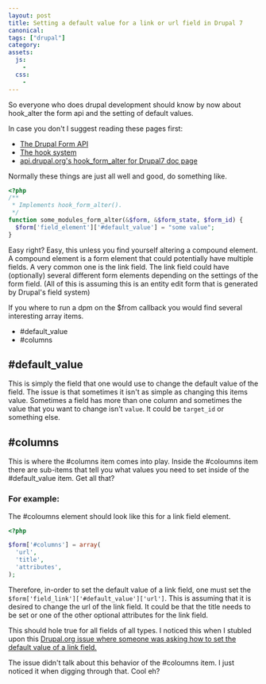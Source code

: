 ```yaml
---
layout: post
title: Setting a default value for a link or url field in Drupal 7
canonical:
tags: ["drupal"]
category:
assets:
  js:
    -
  css:
    -
---
```


So everyone who does drupal development should know by now about hook_alter the form api and the setting of default values.

In case you don't I suggest reading these pages first:

 - [The Drupal Form API](https://api.drupal.org/api/drupal/developer%21topics%21forms_api_reference.html/7)
 - [The hook system](https://api.drupal.org/api/drupal/includes!module.inc/group/hooks/7)
 - [api.drupal.org's hook\_form\_alter for Drupal7 doc page](https://api.drupal.org/api/drupal/modules%21system%21system.api.php/function/hook_form_alter/7)

Normally these things are just all well and good, do something like.

```php
<?php
/**
 * Implements hook_form_alter().
 */
function some_modules_form_alter(&$form, &$form_state, $form_id) {
  $form['field_element']['#default_value'] = "some value";
}
```

Easy right? Easy, this unless you find yourself altering a compound element. A compound element is a form element that could potentially have multiple fields. A very common one is the link field. The link field could have (optionally) several different form elements depending on the settings of the form field. (All of this is assuming this is an entity edit form that is generated by Drupal's field system)

If you where to run a dpm on the $from callback you would find several interesting array items.

 - #default_value
 - #columns

## #default_value

This is simply the field that one would use to change the default value of the field. The issue is that sometimes it isn't as simple as changing this items value. Sometimes a field has more than one column and sometimes the value that you want to change isn't ``` value ```. It could be ``` target_id ``` or something else.

## #columns
This is where the #columns item comes into play. Inside the #coloumns item there are sub-items that tell you what values you need to set inside of the #default_value item. Get all that?

### For example:
The #coloumns element should look like this for a link field element.

```php
<?php

$form['#columns'] = array(
  'url',
  'title',
  'attributes',
);
```

Therefore, in-order to set the default value of a link field, one must set the ``` $form['field_link']['#default_value']['url'] ```. This is assuming that it is desired to change the url of the link field. It could be that the title needs to be set or one of the other optional attributes for the link field.

This should hole true for all fields of all types. I noticed this when I stubled upon this [Drupal.org issue where someone was asking how to set the default value of a link field.](https://www.drupal.org/node/1782516#comment-7552205)

The issue didn't talk about this behavior of the #coloumns item. I just noticed it when digging through that. Cool eh?
